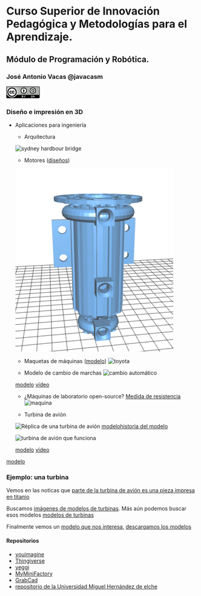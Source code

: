 # Curso Superior de Innovación Pedagógica y Metodologías para el Aprendizaje.

## Módulo de Programación y Robótica.

### José Antonio Vacas @javacasm

![CCbySA](./images/CCbySQ_88x31.png)


### Diseño e impresión en 3D

* Aplicaciones para ingeniería
	* Arquitectura

	![sydney hardbour bridge](https://c4.staticflickr.com/8/7369/9148811913_5e6288750d_n.jpg)
	* Motores ([diseños](https://github.com/gNSortino/OSREngines))

	![osrEngine](./images/OSREngine.png)
	* Maquetas de máquinas ([modelo](http://www.thingiverse.com/thing:644933))
	![toyota](http://thingiverse-production-new.s3.amazonaws.com/renders/09/c5/6c/6e/da/IMG_0848_preview_featured.JPG)

	* Modelo de cambio de marchas
	![cambio automático](http://thingiverse-production-new.s3.amazonaws.com/renders/50/f3/94/7d/20/IMG_0993_preview_featured.JPG)

	[modelo](http://www.thingiverse.com/thing:713815)  [vídeo](https://www.youtube.com/watch?v=-FyC3dn3HJY)
	* ¿Máquinas de laboratorio open-source? [Medida de resistencia](http://3dprint.com/57992/testrbot-3d-print-testing/)
	![maquina](http://3dprint.com/wp-content/uploads/2015/04/test.png)

	* Turbina de avión

	![Réplica de una turbina de avión](http://3dprint.com/wp-content/uploads/2014/10/jets1.jpg) [modelo](https://www.thingiverse.com/thing:392115)[historia del modelo](http://3dprint.com/17716/3d-printed-jet-engine/)

	![turbina de avión que funciona](http://thingiverse-production-new.s3.amazonaws.com/renders/f5/fe/54/c3/53/Gerrys_Jet_Engine_preview_featured.jpg)

	[modelo](http://www.thingiverse.com/thing:114468)    [vídeo](https://www.youtube.com/watch?v=6rX4xv5-NvE)

 [modelo](https://www.thingiverse.com/thing:392115)

### Ejemplo: una turbina

Vemos en las noticas que [parte de la turbina de avión es una pieza impresa en titanio](http://www.gereports.com/post/119370423770/jet-engines-with-3d-printed-parts-power-next-gen)

Buscamos [imágenes de modelos de turbinas](https://www.google.es/search?q=thingiverse++turbine&safe=off&espv=2&biw=1920&bih=895&source=lnms&tbm=isch&sa=X&ei=qXVcVbPsKIXwUKX6gKAH&ved=0CAYQ_AUoAQ). Más aún podemos buscar esos modelos [modelos de turbinas](https://www.thingiverse.com/tag:turbine/page:1)

Finalmente vemos un [modelo que nos interesa](http://www.thingiverse.com/thing:76369), [descargamos los modelos](http://www.thingiverse.com/thing:76369/zip)


#### Repositorios

* [youimagine](https://www.youmagine.com)
* [Thingiverse](http://www.thingiverse.com)
* [yeggi](http://www.yeggi.com/)
* [MyMiniFactory](https://www.myminifactory.com/)
* [GrabCad](https://grabcad.com/)
* [repositorio de la Universidad Miguel Hernández de elche](http://impresion3d.edu.umh.es/)
